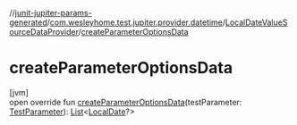 //[junit-jupiter-params-generated](../../../index.md)/[com.wesleyhome.test.jupiter.provider.datetime](../index.md)/[LocalDateValueSourceDataProvider](index.md)/[createParameterOptionsData](create-parameter-options-data.md)

# createParameterOptionsData

[jvm]\
open override fun [createParameterOptionsData](create-parameter-options-data.md)(testParameter: [TestParameter](../../com.wesleyhome.test.jupiter.provider/-test-parameter/index.md)): [List](https://kotlinlang.org/api/latest/jvm/stdlib/kotlin.collections/-list/index.html)&lt;[LocalDate](https://docs.oracle.com/javase/8/docs/api/java/time/LocalDate.html)?&gt;
